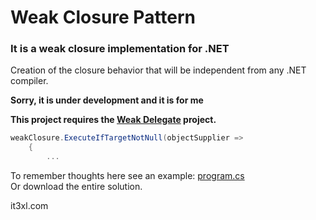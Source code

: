 # Weak Closure Pattern

### It is a weak closure implementation for .NET

Creation of the closure behavior that will be independent from any .NET compiler.

**Sorry, it is under development and it is for me**

**This project requires the [Weak Delegate](https://github.com/it3xl/WeakDelegate) project.**


```cs
weakClosure.ExecuteIfTargetNotNull(objectSupplier =>
	{
		...
```

To remember thoughts here see an example:
[program.cs](https://github.com/it3xl/Weak-Closure-Pattern/blob/master/trunk/Example.Console/Program.cs)<br/>
Or download the entire solution.

it3xl.com
